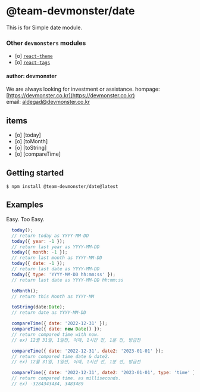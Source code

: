 # @team-devmonster/date

This is for Simple date module.

### Other `devmonsters` modules

- [o] [`react-theme`](https://www.npmjs.com/package/@team-devmonster/react-theme)
- [o] [`react-tags`](https://www.npmjs.com/package/@team-devmonster/react-tags)

#### author: devmonster

We are always looking for investment or assistance.
hompage: [https://devmonster.co.kr](https://devmonster.co.kr)<br>
email: [aldegad@devmonster.co.kr](mailto:aldegad@devmonster.co.kr)

## items

- [o] [today]
- [o] [toMonth]
- [o] [toString]
- [o] [compareTime]

## Getting started

`$ npm install @team-devmonster/date@latest`


## Examples

Easy. Too Easy.

```javascript
  today();
  // return today as YYYY-MM-DD
  today({ year: -1 });
  // return last year as YYYY-MM-DD
  today({ month: -1 });
  // return last month as YYYY-MM-DD
  today({ date: -1 });
  // return last date as YYYY-MM-DD
  today({ type: 'YYYY-MM-DD hh:mm:ss' });
  // return last date as YYYY-MM-DD hh:mm:ss

  toMonth();
  // return this Month as YYYY-MM

  toString(date:Date);
  // return date as YYYY-MM-DD

  compareTime({ date: '2022-12-31' });
  compareTime({ date: new Date() });
  // return compared time with now.
  // ex) 12월 31일, 1일전, 어제, 1시간 전, 1분 전, 방금전

  compareTime({ date: '2022-12-31', date2: '2023-01-01' });
  // return compared time date & date2.
  // ex) 12월 31일, 1일전, 어제, 1시간 전, 1분 전, 방금전

  compareTime({ date: '2022-12-31', date2: '2023-01-01', type: 'time' });
  // return compared time. as milliseconds.
  // ex) -3284343434, 3483489
```